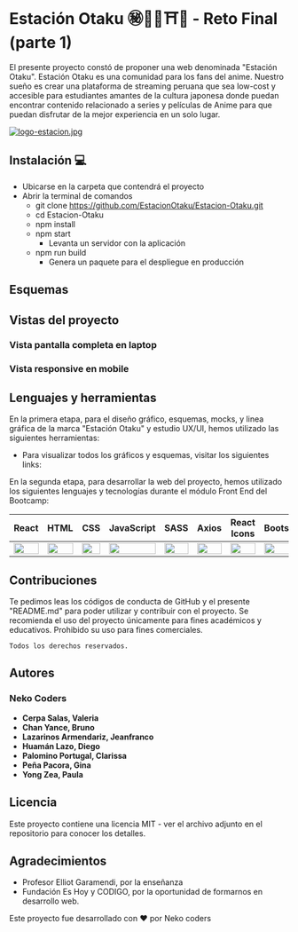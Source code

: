 # Estación Otaku ㊙📓🍥⛩️🎌 - Reto Final (parte 1)

El presente proyecto constó de proponer una web denominada "Estación Otaku". Estación Otaku es una comunidad para los fans del anime.
Nuestro sueño es crear una plataforma de streaming peruana que sea low-cost y accesible para estudiantes amantes de la cultura japonesa donde puedan encontrar contenido relacionado a series y películas de Anime para que puedan disfrutar de la mejor experiencia en un solo lugar.

[![logo-estacion.jpg](https://i.postimg.cc/rpcfJ0dN/logo-estacion.jpg)](https://postimg.cc/nXRKVLGX)

## Instalación 💻
- Ubicarse en la carpeta que contendrá el proyecto
- Abrir la terminal de comandos
  - git clone https://github.com/EstacionOtaku/Estacion-Otaku.git
  - cd Estacion-Otaku
  - npm install
  - npm start
    - Levanta un servidor con la aplicación
  - npm run build
    - Genera un paquete para el despliegue en producción

## Esquemas

## Vistas del proyecto

### Vista pantalla completa en laptop

### Vista responsive en mobile

## Lenguajes y herramientas
En la primera etapa, para el diseño gráfico, esquemas, mocks, y linea gráfica de la marca "Estación Otaku" y estudio UX/UI, hemos utilizado las siguientes herramientas:
       
- Para visualizar todos los gráficos y esquemas, visitar los siguientes links:
    
En la segunda etapa, para desarrollar la web del proyecto, hemos utilizado los siguientes lenguajes y tecnologías durante el módulo Front End del Bootcamp:
  
<table>
    <thead>
      <tr>
        <th>React</th>
        <th>HTML</th>
        <th>CSS</th>
        <th>JavaScript</th>
        <th>SASS</th>
        <th>Axios</th>
        <th>React Icons</th>
        <th>Bootstrap</th>
        <th>Json</th>
        <th>Slick.js</th>
        <th>Figma</th>
        <th>Photoshop</th>
      </tr>
    </thead>
    <tbody>
      <tr>
        <td>
          <img src="https://upload.wikimedia.org/wikipedia/commons/thumb/a/a7/React-icon.svg/1280px-React-icon.svg.png" width="100%" />
        </td>
        <td>
          <img src="https://i.postimg.cc/rF6WrLjr/html.png" width="100%" />
        </td>
        <td>
          <img src="https://upload.wikimedia.org/wikipedia/commons/thumb/d/d5/CSS3_logo_and_wordmark.svg/544px-CSS3_logo_and_wordmark.svg.png" width="100%" />
        </td>
        <td>
          <img
            src="https://eduliticas.com/wp-content/uploads/2018/01/Javascript-shield.png" width="100%" />
        </td>
        <td>
          <img src="https://miro.medium.com/max/512/1*9U1toerFxB8aiFRreLxEUQ.png" width="100%" />
        </td>      
        <td>
          <img
            src="https://upload.wikimedia.org/wikipedia/commons/thumb/3/35/Axios_logo_%282017%29.svg/1200px-Axios_logo_%282017%29.svg.png" width="100%" />
        </td>
        <td>
          <img
            src="https://camo.githubusercontent.com/48d099290b4cb2d7937bcd96e8497cf1845b54a810a6432c70cf944b60b40c77/68747470733a2f2f7261776769742e636f6d2f676f72616e67616a69632f72656163742d69636f6e732f6d61737465722f72656163742d69636f6e732e737667" width="100%" />
        </td>
        <td>
          <img
            src="https://ironsolutionsit.com.ar/img/works/bootstrap.jpg" width="100%" />
        </td>
        <td>
          <img
            src="https://upload.wikimedia.org/wikipedia/commons/thumb/c/c9/JSON_vector_logo.svg/1200px-JSON_vector_logo.svg.png" width="100%" />
        </td>  
        <td>
          <img
            src="https://cms-assets.tutsplus.com/uploads/users/30/posts/31355/preview_image/pre.png" width="100%" />
        </td>  
        <td>
          <img src="https://cdn.iconscout.com/icon/free/png-256/figma-3628771-3030133.png" width="100%" />
        </td>
        <td>
          <img src="https://logodix.com/logo/1074347.png" width="100%" />
        </td>    
      </tr>
    </tbody>
</table>

## Contribuciones

Te pedimos leas los códigos de conducta de GitHub y el presente "README.md" para poder utilizar y contribuir con el proyecto. Se recomienda el uso del proyecto únicamente para fines académicos y educativos. Prohibido su uso para fines comerciales.
  
```
Todos los derechos reservados.
```
  
## Autores
### Neko Coders

- **Cerpa Salas, Valeria**
- **Chan Yance, Bruno**
- **Lazarinos Armendariz, Jeanfranco**
- **Huamán Lazo, Diego**
- **Palomino Portugal, Clarissa**
- **Peña Pacora, Gina**
- **Yong Zea, Paula**

## Licencia

Este proyecto contiene una licencia MIT - ver el archivo adjunto en el repositorio para conocer los detalles.

## Agradecimientos

- Profesor Elliot Garamendi, por la enseñanza
- Fundación Es Hoy y CODIGO, por la oportunidad de formarnos en desarrollo web.
   
Este proyecto fue desarrollado con ❤️ por Neko coders
